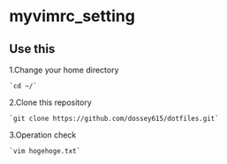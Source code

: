 # myvimrc_setting
## Use this
1.Change your home directory
  
    `cd ~/`  
  
2.Clone this repository  
  
    `git clone https://github.com/dossey615/dotfiles.git`  
  
3.Operation check
  
    `vim hogehoge.txt`   
  

  
